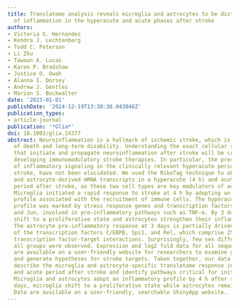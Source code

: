 ```yaml
---
title: Translatome analysis reveals microglia and astrocytes to be distinct regulators
  of inflammation in the hyperacute and acute phases after stroke
authors:
- Victoria G. Hernandez
- Kendra J. Lechtenberg
- Todd C. Peterson
- Li Zhu
- Tawaun A. Lucas
- Karen P. Bradshaw
- Justice O. Owah
- Alanna I. Dorsey
- Andrew J. Gentles
- Marion S. Buckwalter
date: '2023-01-01'
publishDate: '2024-12-19T13:30:38.043046Z'
publication_types:
- article-journal
publication: '*Glia*'
doi: 10.1002/glia.24377
abstract: Neuroinflammation is a hallmark of ischemic stroke, which is a leading cause
  of death and long‐term disability. Understanding the exact cellular signaling pathways
  that initiate and propagate neuroinflammation after stroke will be critical for
  developing immunomodulatory stroke therapies. In particular, the precise mechanisms
  of inflammatory signaling in the clinically relevant hyperacute period, hours after
  stroke, have not been elucidated. We used the RiboTag technique to obtain microglia
  and astrocyte‐derived mRNA transcripts in a hyperacute (4 h) and acute (3 days)
  period after stroke, as these two cell types are key modulators of acute neuroinflammation.
  Microglia initiated a rapid response to stroke at 4 h by adopting an inflammatory
  profile associated with the recruitment of immune cells. The hyperacute astrocyte
  profile was marked by stress response genes and transcription factors, such as Fos
  and Jun, involved in pro‐inflammatory pathways such as TNF‐α. By 3 days, microglia
  shift to a proliferative state and astrocytes strengthen their inflammatory response.
  The astrocyte pro‐inflammatory response at 3 days is partially driven by the upregulation
  of the transcription factors C/EBPβ, Spi1, and Rel, which comprise 25% of upregulated
  transcription factor‐target interactions. Surprisingly, few sex differences across
  all groups were observed. Expression and log2 fold data for all sequenced genes
  are available on a user‐friendly website for researchers to examine gene changes
  and generate hypotheses for stroke targets. Taken together, our data comprehensively
  describe the microglia and astrocyte‐specific translatome response in the hyperacute
  and acute period after stroke and identify pathways critical for initiating neuroinflammation.
  Microglia and astrocytes adopt an inflammatory profile by 4 h after stroke. By 3
  days, microglia shift to a proliferative state while astrocytes remain pro‐inflammatory.
  Data are available on a user‐friendly, searchable ShinyApp website.
---
```


